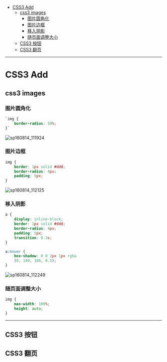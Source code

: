 <!--toc-->

- [CSS3 Add](#css3-add)
	- [css3 images](#css3-images)
		- [图片圆角化](#图片圆角化)
		- [图片边框](#图片边框)
		- [移入阴影](#移入阴影)
		- [随页面调整大小](#随页面调整大小)
	- [CSS3 按钮](#css3-按钮)
	- [CSS3 翻页](#css3-翻页)

<!-- tocstop -->

---

# CSS3 Add

## css3 images

### 图片圆角化

```CSS
`img {
    border-radius: 50%;
}`
```

![sp160814_111924](http://ooo.0o0.ooo/2016/08/13/57afe37c38422.png)

<!-- ![sp160814_111924](/assets/sp160814_111924.png) -->

### 图片边框

```CSS
img {
    border: 1px solid #ddd;
    border-radius: 4px;
    padding: 5px;
}
```

![sp160814_112125](http://ooo.0o0.ooo/2016/08/13/57afe3f4e08dd.png)

<!-- ![sp160814_112125](/assets/sp160814_112125.png) -->

### 移入阴影

```CSS
a {
    display: inline-block;
    border: 1px solid #ddd;
    border-radius: 4px;
    padding: 5px;
    transition: 0.3s;
}

a:hover {
    box-shadow: 0 0 2px 1px rgba
    (0, 140, 186, 0.5);
}
```

![sp160814_112249](http://ooo.0o0.ooo/2016/08/13/57afe457f11dc.png)

<!-- ![sp160814_112249](/assets/sp160814_112249.png) -->

### 随页面调整大小

```CSS
img {
    max-width: 100%;
    height: auto;
}
```

---

## CSS3 按钮

## CSS3 翻页
